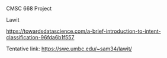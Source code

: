 CMSC 668 Project

Lawit

https://towardsdatascience.com/a-brief-introduction-to-intent-classification-96fda6b1f557


Tentative link: https://swe.umbc.edu/~sam34/lawit/